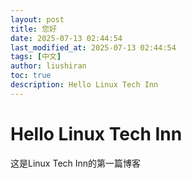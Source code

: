 ```yaml
---
layout: post
title: 您好
date: 2025-07-13 02:44:54 
last_modified_at: 2025-07-13 02:44:54 
tags: [中文]
author: liushiran
toc: true
description: Hello Linux Tech Inn
---
```

# Hello Linux Tech Inn

这是Linux Tech Inn的第一篇博客
